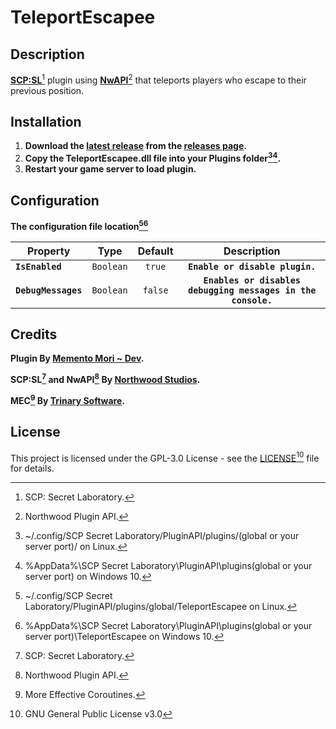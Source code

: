 # TeleportEscapee
## Description
[**SCP:SL**](https://scpslgame.com/)[^scpsl] plugin using [**NwAPI**](https://github.com/northwood-studios/NwPluginAPI)[^nwapi] that teleports players who escape to their previous position.

## Installation
1. **Download the [latest release](https://github.com/Memento-Mori-SCP/TeleportEscapee/releases/latest) from the [releases page](https://github.com/Memento-Mori-SCP/TeleportEscapee/releases).**
2. **Copy the TeleportEscapee.dll file into your **Plugins** folder[^linuxPlugins][^win10Plugins].**
3. **Restart your game server to load plugin.**

## Configuration
**The configuration file location[^linuxConfigs][^win10Configs]**

Property | Type | Default | Description
----- | :--: | :--: | :-----:
**`IsEnabled`** | `Boolean` | `true` | **`Enable or disable plugin.`**
**`DebugMessages`** | `Boolean` | `false` | **`Enables or disables debugging messages in the console.`**

## Credits
**Plugin By [Memento Mori ~ Dev](https://github.com/Memento-Mori-SCP).**

**SCP:SL[^scpsl] and NwAPI[^nwapi] By [Northwood Studios](https://github.com/northwood-studios).**

**MEC[^mec] By [Trinary Software](http://trinary.tech/).**

## License
This project is licensed under the GPL-3.0 License - see the [LICENSE](LICENSE)[^license] file for details.

[^scpsl]: SCP: Secret Laboratory.
[^nwapi]: Northwood Plugin API.
[^mec]: More Effective Coroutines.
[^linuxPlugins]: ~/.config/SCP Secret Laboratory/PluginAPI/plugins/(global or your server port)/ on Linux.
[^win10Plugins]: %AppData%\SCP Secret Laboratory\PluginAPI\plugins\(global or your server port) on Windows 10.
[^linuxConfigs]: ~/.config/SCP Secret Laboratory/PluginAPI/plugins/global/TeleportEscapee on Linux.
[^win10Configs]: %AppData%\SCP Secret Laboratory\PluginAPI\plugins\(global or your server port)\TeleportEscapee on Windows 10.
[^license]: GNU General Public License v3.0
